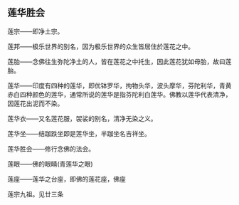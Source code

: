 ## 莲华胜会 

莲宗——即净土宗。

莲邦——极乐世界的别名，因为极乐世界的众生皆居住於莲花之中。

莲胎——念佛往生弥陀净土的人，皆在莲花之中托生，因此莲花犹如母胎，故曰莲胎。

莲华——印度有四种的莲华，即优钵罗华，拘物头华，波头摩华，芬陀利华，青黄赤白四种颜色的莲华，通常所说的莲华是指芬陀利白莲华。佛教以莲华代表清净，因莲花出泥而不染。

莲华衣——又名莲花服，袈裟的别名，清净无染之义。

莲华坐——结跏跌坐即是莲华坐，半跏坐名吉祥坐。

莲华胜会——修行念佛的法会。

莲眼——佛的眼睛(青莲华之眼)

莲座——莲华之台座，即佛的莲花座，佛座

莲宗九祖。见廿三条
